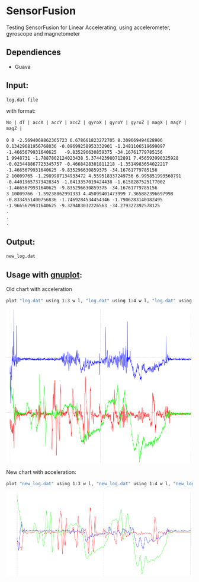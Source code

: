 SensorFusion
============

Testing SensorFusion for Linear Accelerating, using accelerometer, gyroscope and magnetometer

Dependiences
------------

- Guava

Input:
------

```bash
log.dat file
```
with format:

    No | dT | accX | accY | accZ | gyroX | gyroY | gyroZ | magX | magY | magZ |
    
    0 0 -2.5694069862365723 6.678661823272705 8.309669494628906 0.13429681956768036 -0.09699258953332901 -1.2481106519699097 -1.4665679931640625   -9.835296630859375 -34.16761779785156
    1 9948731 -1.7887802124023438 5.374423980712891 7.456593990325928 -0.023448867723345757 -0.4668428301811218 -1.3514983654022217 -1.4665679931640625 -9.835296630859375 -34.16761779785156
    2 10009765 -1.2989987134933472 4.559518337249756 6.995851993560791 -0.44019657373428345 -1.0413357019424438 -1.6158287525177002 -1.4665679931640625 -9.835296630859375 -34.16761779785156
    3 10009766 -1.59238862991333 4.45099401473999 7.365882396697998 -0.8334951400756836 -1.7469284534454346 -1.7906283140182495 -1.9665679931640625 -9.329483032226563 -34.279327392578125
    .
    .
    .
    
Output:
-------

```bash
new_log.dat
```

Usage with [gnuplot]:
---------------------

Old chart with acceleration
```bash
plot "log.dat" using 1:3 w l, "log.dat" using 1:4 w l, "log.dat" using 1:5 w l
```
![alt tag](https://raw.githubusercontent.com/Bresiu/SensorFusion/master/charts/log.png)

New chart with acceleration:
```bash
plot "new_log.dat" using 1:3 w l, "new_log.dat" using 1:4 w l, "new_log.dat" using 1:5 w l
```
![alt tag](https://raw.githubusercontent.com/Bresiu/SensorFusion/master/charts/new_log.png)

[gnuplot]:http://www.gnuplot.info/
